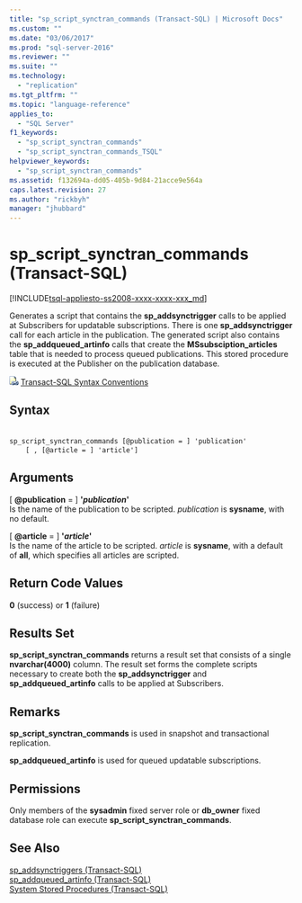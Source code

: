 ```yaml
---
title: "sp_script_synctran_commands (Transact-SQL) | Microsoft Docs"
ms.custom: ""
ms.date: "03/06/2017"
ms.prod: "sql-server-2016"
ms.reviewer: ""
ms.suite: ""
ms.technology: 
  - "replication"
ms.tgt_pltfrm: ""
ms.topic: "language-reference"
applies_to: 
  - "SQL Server"
f1_keywords: 
  - "sp_script_synctran_commands"
  - "sp_script_synctran_commands_TSQL"
helpviewer_keywords: 
  - "sp_script_synctran_commands"
ms.assetid: f132694a-dd05-405b-9d84-21acce9e564a
caps.latest.revision: 27
ms.author: "rickbyh"
manager: "jhubbard"
---
```

# sp_script_synctran_commands (Transact-SQL)
[!INCLUDE[tsql-appliesto-ss2008-xxxx-xxxx-xxx_md](../../../database-engine/configure/windows/includes/tsql-appliesto-ss2008-xxxx-xxxx-xxx-md.md)]

  Generates a script that contains the **sp_addsynctrigger** calls to be applied at Subscribers for updatable subscriptions. There is one **sp_addsynctrigger** call for each article in the publication. The generated script also contains the **sp_addqueued_artinfo** calls that create the **MSsubsciption_articles** table that is needed to process queued publications. This stored procedure is executed at the Publisher on the publication database.  
  
 ![Topic link icon](../../../database-engine/configure/windows/media/topic-link.gif "Topic link icon") [Transact-SQL Syntax Conventions](../../../t-sql/language-elements/transact-sql-syntax-conventions-transact-sql.md)  
  
## Syntax  
  
```  
  
sp_script_synctran_commands [@publication = ] 'publication'  
    [ , [@article = ] 'article']  
```  
  
## Arguments  
 [ **@publication** = ] **'***publication***'**  
 Is the name of the publication to be scripted. *publication* is **sysname**, with no default.  
  
 [ **@article** = ] **'***article***'**  
 Is the name of the article to be scripted. *article* is **sysname**, with a default of **all**, which specifies all articles are scripted.  
  
## Return Code Values  
 **0** (success) or **1** (failure)  
  
## Results Set  
 **sp_script_synctran_commands** returns a result set that consists of a single **nvarchar(4000)** column. The result set forms the complete scripts necessary to create both the **sp_addsynctrigger** and **sp_addqueued_artinfo** calls to be applied at Subscribers.  
  
## Remarks  
 **sp_script_synctran_commands** is used in snapshot and transactional replication.  
  
 **sp_addqueued_artinfo** is used for queued updatable subscriptions.  
  
## Permissions  
 Only members of the **sysadmin** fixed server role or **db_owner** fixed database role can execute **sp_script_synctran_commands**.  
  
## See Also  
 [sp_addsynctriggers &#40;Transact-SQL&#41;](../../../relational-databases/reference/system-stored-procedures/sp-addsynctriggers-transact-sql.md)   
 [sp_addqueued_artinfo &#40;Transact-SQL&#41;](../../../relational-databases/reference/system-stored-procedures/sp-addqueued-artinfo-transact-sql.md)   
 [System Stored Procedures &#40;Transact-SQL&#41;](../../../relational-databases/reference/system-stored-procedures/system-stored-procedures-transact-sql.md)  
  
  